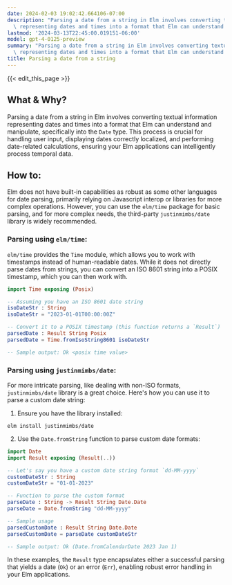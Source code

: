 ```yaml
---
date: 2024-02-03 19:02:42.664106-07:00
description: "Parsing a date from a string in Elm involves converting textual information\
  \ representing dates and times into a format that Elm can understand and\u2026"
lastmod: '2024-03-13T22:45:00.019151-06:00'
model: gpt-4-0125-preview
summary: "Parsing a date from a string in Elm involves converting textual information\
  \ representing dates and times into a format that Elm can understand and\u2026"
title: Parsing a date from a string
---
```


{{< edit_this_page >}}

## What & Why?
Parsing a date from a string in Elm involves converting textual information representing dates and times into a format that Elm can understand and manipulate, specifically into the `Date` type. This process is crucial for handling user input, displaying dates correctly localized, and performing date-related calculations, ensuring your Elm applications can intelligently process temporal data.

## How to:
Elm does not have built-in capabilities as robust as some other languages for date parsing, primarily relying on Javascript interop or libraries for more complex operations. However, you can use the `elm/time` package for basic parsing, and for more complex needs, the third-party `justinmimbs/date` library is widely recommended.

### Parsing using `elm/time`:
`elm/time` provides the `Time` module, which allows you to work with timestamps instead of human-readable dates. While it does not directly parse dates from strings, you can convert an ISO 8601 string into a POSIX timestamp, which you can then work with.

```elm
import Time exposing (Posix)

-- Assuming you have an ISO 8601 date string
isoDateStr : String
isoDateStr = "2023-01-01T00:00:00Z"

-- Convert it to a POSIX timestamp (this function returns a `Result`)
parsedDate : Result String Posix
parsedDate = Time.fromIsoString8601 isoDateStr

-- Sample output: Ok <posix time value>
```

### Parsing using `justinmimbs/date`:
For more intricate parsing, like dealing with non-ISO formats, `justinmimbs/date` library is a great choice. Here's how you can use it to parse a custom date string:

1. Ensure you have the library installed:

```shell
elm install justinmimbs/date
```

2. Use the `Date.fromString` function to parse custom date formats:

```elm
import Date
import Result exposing (Result(..))

-- Let's say you have a custom date string format `dd-MM-yyyy`
customDateStr : String
customDateStr = "01-01-2023"

-- Function to parse the custom format
parseDate : String -> Result String Date.Date
parseDate = Date.fromString "dd-MM-yyyy"

-- Sample usage
parsedCustomDate : Result String Date.Date
parsedCustomDate = parseDate customDateStr

-- Sample output: Ok (Date.fromCalendarDate 2023 Jan 1)
```

In these examples, the `Result` type encapsulates either a successful parsing that yields a date (`Ok`) or an error (`Err`), enabling robust error handling in your Elm applications.
